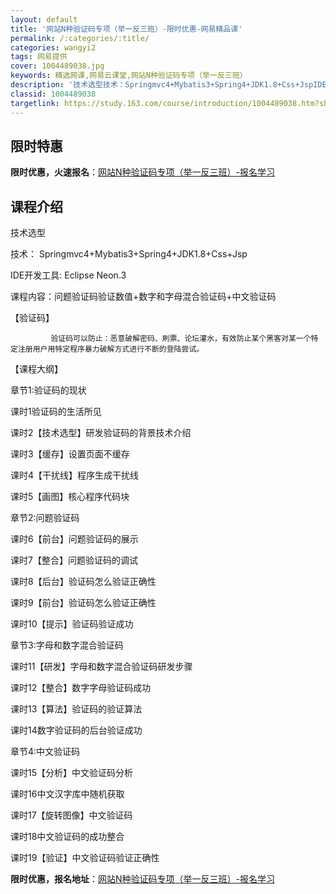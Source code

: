 ```yaml
---
layout: default
title: '网站N种验证码专项（举一反三班）-限时优惠-网易精品课'
permalink: /:categories/:title/
categories: wangyi2
tags: 网易提供
cover: 1004489038.jpg
keywords: 精选网课,网易云课堂,网站N种验证码专项（举一反三班）
description: '技术选型技术：Springmvc4+Mybatis3+Spring4+JDK1.8+Css+JspIDE开发工具:Ecl'
classid: 1004489038
targetlink: https://study.163.com/course/introduction/1004489038.htm?share=1&shareId=1025206652&utm_campaign=share&utm_medium=iphoneShare&utm_source=&utm_u=1025206652
---
```


## 限时特惠

**限时优惠，火速报名**：[网站N种验证码专项（举一反三班）-报名学习](https://study.163.com/course/introduction/1004489038.htm?share=1&shareId=1025206652&utm_campaign=share&utm_medium=iphoneShare&utm_source=&utm_u=1025206652)

## 课程介绍

技术选型

技术： Springmvc4+Mybatis3+Spring4+JDK1.8+Css+Jsp

IDE开发工具: Eclipse  Neon.3 

课程内容：问题验证码验证数值+数字和字母混合验证码+中文验证码

【验证码】

             验证码可以防止：恶意破解密码、刷票、论坛灌水，有效防止某个黑客对某一个特定注册用户用特定程序暴力破解方式进行不断的登陆尝试。

【课程大纲】

章节1:验证码的现状

课时1验证码的生活所见

课时2【技术选型】研发验证码的背景技术介绍

课时3【缓存】设置页面不缓存

课时4【干扰线】程序生成干扰线

课时5【画图】核心程序代码块

章节2:问题验证码

课时6【前台】问题验证码的展示

课时7【整合】问题验证码的调试

课时8【后台】验证码怎么验证正确性

课时9【前台】验证码怎么验证正确性

课时10【提示】验证码验证成功

章节3:字母和数字混合验证码

课时11【研发】字母和数字混合验证码研发步骤

课时12【整合】数字字母验证码成功

课时13【算法】验证码的验证算法

课时14数字验证码的后台验证成功

章节4:中文验证码

课时15【分析】中文验证码分析

课时16中文汉字库中随机获取

课时17【旋转图像】中文验证码

课时18中文验证码的成功整合

课时19【验证】中文验证码验证正确性

**限时优惠，报名地址**：[网站N种验证码专项（举一反三班）-报名学习](https://study.163.com/course/introduction/1004489038.htm?share=1&shareId=1025206652&utm_campaign=share&utm_medium=iphoneShare&utm_source=&utm_u=1025206652)

